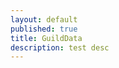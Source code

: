 ```yaml
---
layout: default
published: true
title: GuildData
description: test desc
---
```

<script>
	var vars = {};
	var parts = window.location.href.replace(/[?&]+([^=&]+)=([^&]*)/gi, function(m,key,value) {
        vars[key] = value;
    });
	var uId = vars["u"];
	var gId = vars["g"];
	
	function showStats(){
		var u = userStats[uId];
		var g = guildStats[gId];
		var gu;
		if(g) gu = g[uId];
	}
</script>
<script src="https://l0c4lh057.jg-p.eu/getStats.php" onload="showStats();"></script>